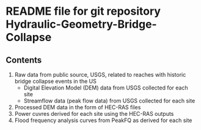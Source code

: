 # README file for git repository Hydraulic-Geometry-Bridge-Collapse
## Contents
1. Raw data from public source, USGS, related to reaches with historic bridge collapse events in the US
    - Digital Elevation Model (DEM) data from USGS collected for each site
    - Streamflow data (peak flow data) from USGS collected for each site
2. Processed DEM data in the form of HEC-RAS files
3. Power cuvres derived for each site using the HEC-RAS outputs
4. Flood frequency analysis curves from PeakFQ as derived for each site
